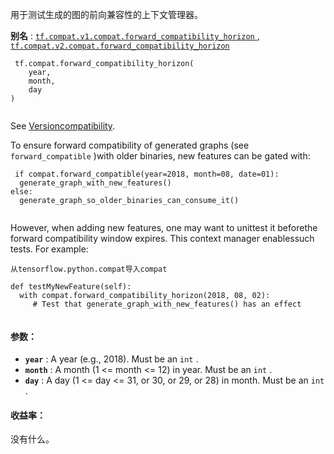 用于测试生成的图的前向兼容性的上下文管理器。

**别名** : [ `tf.compat.v1.compat.forward_compatibility_horizon` ](/api_docs/python/tf/compat/forward_compatibility_horizon), [ `tf.compat.v2.compat.forward_compatibility_horizon` ](/api_docs/python/tf/compat/forward_compatibility_horizon)

```
 tf.compat.forward_compatibility_horizon(
    year,
    month,
    day
)
 
```

See [Versioncompatibility](https://tensorflow.org/guide/version_compat#backward_forward).

To ensure forward compatibility of generated graphs (see  `forward_compatible` )with older binaries, new features can be gated with:

```
 if compat.forward_compatible(year=2018, month=08, date=01):
  generate_graph_with_new_features()
else:
  generate_graph_so_older_binaries_can_consume_it()
 
```

However, when adding new features, one may want to unittest it beforethe forward compatibility window expires. This context manager enablessuch tests. For example:

```
从tensorflow.python.compat导入compat

def testMyNewFeature(self):
  with compat.forward_compatibility_horizon(2018, 08, 02):
     # Test that generate_graph_with_new_features() has an effect
 
```

#### 参数：
- **`year`** :  A year (e.g., 2018). Must be an  `int` .
- **`month`** : A month (1 <= month <= 12) in year. Must be an  `int` .
- **`day`** :   A day (1 <= day <= 31, or 30, or 29, or 28) in month. Must be an `int` .


#### 收益率：
没有什么。

